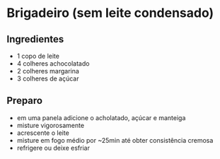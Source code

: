 # Brigadeiro (sem leite condensado)

## Ingredientes
- 1 copo de leite
- 4 colheres achocolatado
- 2 colheres margarina
- 3 colheres de açúcar

## Preparo
- em uma panela adicione o acholatado, açúcar e manteiga
- misture vigorosamente
- acrescente o leite
- misture em fogo médio por ~25min até obter consistência cremosa
- refrigere ou deixe esfriar

